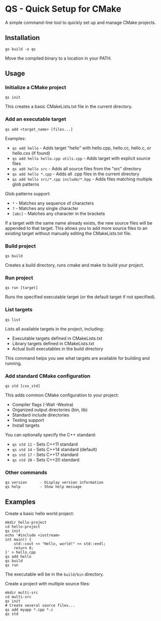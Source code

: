# QS - Quick Setup for CMake

A simple command-line tool to quickly set up and manage CMake projects.

## Installation

```
go build -o qs
```

Move the compiled binary to a location in your PATH.

## Usage

### Initialize a CMake project

```
qs init
```

This creates a basic CMakeLists.txt file in the current directory.

### Add an executable target

```
qs add <target_name> [files...]
```

Examples:
- `qs add hello` - Adds target "hello" with hello.cpp, hello.cc, hello.c, or hello.cxx (if found)
- `qs add hello hello.cpp utils.cpp` - Adds target with explicit source files
- `qs add hello src` - Adds all source files from the "src" directory
- `qs add hello *.cpp` - Adds all .cpp files in the current directory
- `qs add hello src/*.cpp include/*.hpp` - Adds files matching multiple glob patterns

Glob patterns support:
- `*` - Matches any sequence of characters
- `?` - Matches any single character
- `[abc]` - Matches any character in the brackets

If a target with the same name already exists, the new source files will be appended to that target. This allows you to add more source files to an existing target without manually editing the CMakeLists.txt file.

### Build project

```
qs build
```

Creates a build directory, runs cmake and make to build your project.

### Run project

```
qs run [target]
```

Runs the specified executable target (or the default target if not specified).

### List targets

```
qs list
```

Lists all available targets in the project, including:
- Executable targets defined in CMakeLists.txt
- Library targets defined in CMakeLists.txt
- Actual built executables in the build directory

This command helps you see what targets are available for building and running.

### Add standard CMake configuration

```
qs std [cxx_std]
```

This adds common CMake configuration to your project:
- Compiler flags (-Wall -Wextra)
- Organized output directories (bin, lib)
- Standard include directories
- Testing support
- Install targets

You can optionally specify the C++ standard:
- `qs std 11` - Sets C++11 standard
- `qs std 14` - Sets C++14 standard (default)
- `qs std 17` - Sets C++17 standard
- `qs std 20` - Sets C++20 standard

### Other commands

```
qs version      - Display version information
qs help         - Show help message
```

## Examples

Create a basic hello world project:

```
mkdir hello-project
cd hello-project
qs init
echo '#include <iostream>
int main() {
    std::cout << "Hello, world!" << std::endl;
    return 0;
}' > hello.cpp
qs add hello
qs build
qs run
```

The executable will be in the `build/bin` directory.

Create a project with multiple source files:

```
mkdir multi-src
cd multi-src
qs init
# Create several source files...
qs add myapp *.cpp *.c
qs std
```